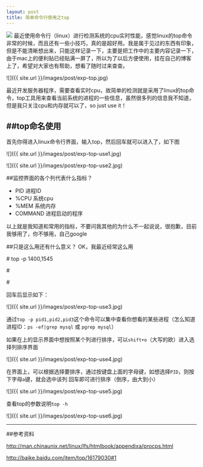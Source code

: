 ```yaml
---
layout: post
title: 简单命令行使用之top
---
```

<img src="{{ site.url }}/images/post/exp-top.jpg" class="excerpt">
最近使用命令行（linux）进行检测系统的cpu实时性能，感觉linux的top命令非常的时候，而且还有一些小技巧，真的是超好用。我是属于见过的东西有印象，但是不能清晰想出来，只能这样记录一下，主要是把工作中的主要内容记录一下，由于mac上的便利贴已经贴满一屏了，所以为了以后方便使用，挂在自己的博客上了，希望对大家也有帮助，想看了随时过来查查。

<!-- ## -->

![]({{ site.url }}/images/post/exp-top.jpg)

最近开发服务器程序，需要查看实时cpu，故简单的检测就是采用了linux的top命令，top工具用来查看当前系统的进程的一些信息，虽然很多列的信息我不知道，但是我只关注cpu和内存就可以了，so just use it！

##top命名使用
------------------------------------
首先你得进入linux命令行界面，输入top，然后回车就可以进入了，如下图

![]({{ site.url }}/images/post/exp-top-use1.jpg)

![]({{ site.url }}/images/post/exp-top-use2.jpg)

##监控界面的各个列代表什么指标？
*	PID         进程ID
*	%CPU        系统cpu
*	%MEM        系统内存
*	COMMAND     进程启动的程序

以上就是我知道和常用的指标，不要问我其他的为什么不一起说说，很抱歉，目前我够用了，你不够用，自己google

##只是这么用还有什么意义？
OK，我最近经常这么用

\# top -p 1400,1545

\#

\#


回车后显示如下：

![]({{ site.url }}/images/post/exp-top-use3.jpg)

通过` top -p pid1,pid2,pid3 `这个命令可以集中查看你想看的某些进程（怎么知道进程ID：`ps -ef|grep mysql` 或 `pgrep mysql`）

如果在上的显示界面中想按照某个列进行排序，可以`shift+o`（大写的欧）进入选择列排序界面

![]({{ site.url }}/images/post/exp-top-use4.jpg)

在界面上，可以根据选择要排序，通过按键盘上面的字母键，如想选择`PID`，则按下字母` a `键，就会选中该列
回车即可进行排序（倒序，由大到小）

![]({{ site.url }}/images/post/exp-top-use5.jpg)

查看top的参数说明`top -h`

![]({{ site.url }}/images/post/exp-top-use6.jpg)



---
##参考资料

<http://man.chinaunix.net/linux/lfs/htmlbook/appendixa/procps.html>

<http://baike.baidu.com/item/top/16179030#1>




